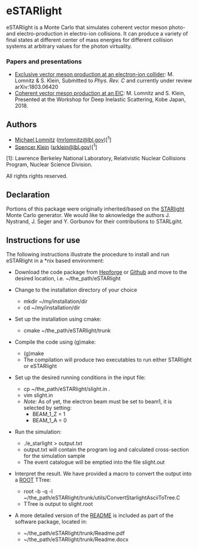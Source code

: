# eSTARlight
eSTARlight is a Monte Carlo that simulates coherent vector meson photo- and electro-production in electro-ion collisions. It can produce a variety of final states at different center of mass energies for different collision systems at arbitrary values for the photon virtuality.

### Papers and presentations

 - [Exclusive vector meson production at an electron-ion collider](https://arxiv.org/abs/1803.06420): M. Lomnitz & S. Klein, Submitted to _Phys. Rev. C_ and currently under review arXiv:1803.06420
 - [Coherent vector meson production at an EIC](###): M. Lomnitz and S. Klein, Presented at the Workshop for Deep Inelastic Scattering, Kobe Japan, 2018.

## Authors

- [Michael Lomnitz](https://github.com/mlomnitz) (mrlomnitz@lbl.gov)[<sup>1</sup>]
- [Spencer Klein](https://github.com/SpencerKlein) (srklein@lbl.gov)[<sup>1</sup>]

[1]: Lawrence Berkeley National Laboratory, Relativistic Nuclear Collisions Program, Nuclear Science Division.

All rights rights reserved.

## Declaration

Portions of this package were originally inherited/based on the [STARlight](https://starlight.hepforge.org/) Monte Carlo generator. We would like to aknowledge the authors J. Nystrand, J. Seger and Y. Gorbunov for their contributions to STARLgiht.

## Instructions for use
The following instructions illustrate the procedure to install and run eSTARlight in a \*nix based environment:
 - Download the code package from [Hepforge](mia) or [Github](mia) and move to the desired location, i.e. ~/the_path/eSTARlight
 - Change to the installation directory of your choice
     - mkdir ~/my/installation/dir
     - cd ~/my/installation/dir
 - Set up the installation using cmake: 
     - cmake ~/the_path/eSTARlight/trunk
 - Compile the code using (g)make:
     - (g)make 
     - The compilation will produce two executables to run either STARlight or eSTARlight
 - Set up the desired running conditions in the input file:
     - cp ~/the_path/eSTARlight/slight.in .
     - vim slight.in
     - *Note:* As of yet, the electron beam must be set to beam1, it is selected by setting:
         - BEAM_1_Z = 1
         - BEAM_1_A = 0
 - Run the simulation:
     - ./e_starlight > output.txt
     - output.txt will contain the program log and calculated cross-section for the simulation sample
     - The event catalogue will be emptied into the file slight.out
 - Interpret the result. We have provided a macro to convert the output into a [ROOT](https://root.cern.ch/) TTree:
     - root -b -q -l ~/the_path/eSTARlight/trunk/utils/ConvertStarlightAsciiToTree.C
     - TTree is output to slight.root

 - A more detailed version of the [README](https://github.com/mlomnitz/eSTARlight/blob/master/trunk/Readme.pdf) is included as part of the software package, located in:
     - ~/the_path/eSTARlight/trunk/Readme.pdf
     - ~/the_path/eSTARlight/trunk/Readme.docx
